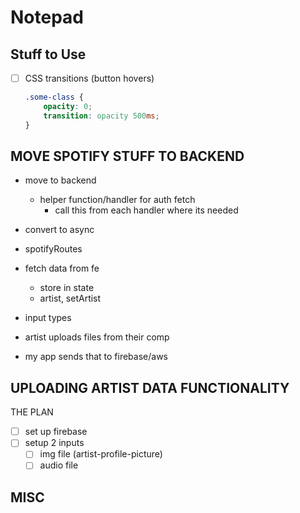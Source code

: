 # Notepad

## Stuff to Use

- [ ] CSS transitions (button hovers)

    ```css
    .some-class {
        opacity: 0;
        transition: opacity 500ms;
    }
    ```

## MOVE SPOTIFY STUFF TO BACKEND

- move to backend 
    - helper function/handler for auth fetch
      - call this from each handler where its needed
- convert to async 
- spotifyRoutes
- fetch data from fe
  - store in state 
  - artist, setArtist 


- input types 
- artist uploads files from their comp
- my app sends that to firebase/aws

## UPLOADING ARTIST DATA FUNCTIONALITY

THE PLAN

- [ ] set up firebase
- [ ] setup 2 inputs 
  - [ ] img file (artist-profile-picture)
  - [ ] audio file

## MISC

